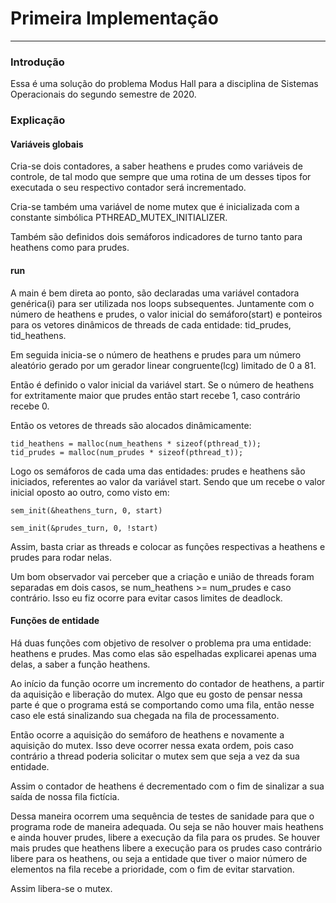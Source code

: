 # Primeira Implementação
------------------------
### Introdução
Essa é uma solução do problema Modus Hall para a disciplina de Sistemas
Operacionais do segundo semestre de 2020.

### Explicação
#### Variáveis globais
Cria-se dois contadores, a saber heathens e prudes como variáveis de controle,
de tal modo que sempre que uma rotina de um desses tipos for executada
o seu respectivo contador será incrementado.

Cria-se também uma variável de nome mutex que é inicializada com a constante
simbólica PTHREAD\_MUTEX\_INITIALIZER.

Também são definidos dois semáforos indicadores de turno tanto para heathens
como para prudes.

#### run
A main é bem direta ao ponto, são declaradas uma variável contadora
genérica(i) para ser utilizada nos loops subsequentes. Juntamente com o número
de heathens e prudes, o valor inicial do semáforo(start) e ponteiros para os
vetores dinâmicos de threads de cada entidade: tid\_prudes,
tid\_heathens.

Em seguida inicia-se o número de heathens e prudes para um número aleatório
gerado por um gerador linear congruente(lcg) limitado de 0 a 81.

Então é definido o valor inicial da variável start. Se o número de heathens
for extritamente maior que prudes então start recebe 1, caso contrário
recebe 0.

Então os vetores de threads são alocados dinâmicamente:
```
tid_heathens = malloc(num_heathens * sizeof(pthread_t));
tid_prudes = malloc(num_prudes * sizeof(pthread_t));
```

Logo os semáforos de cada uma das entidades: prudes e heathens são
iniciados, referentes ao valor da variável start. Sendo que um recebe o valor
inicial oposto ao outro, como visto em:
```
sem_init(&heathens_turn, 0, start)

sem_init(&prudes_turn, 0, !start)
```

Assim, basta criar as threads e colocar as funções respectivas a heathens
e prudes para rodar nelas.

Um bom observador vai perceber que a criação e união de threads foram separadas
em dois casos, se num\_heathens >= num\_prudes e caso contrário. Isso eu fiz
ocorre para evitar casos limites de deadlock.

#### Funções de entidade
Há duas funções com objetivo de resolver o problema pra uma entidade: heathens
e prudes. Mas como elas são espelhadas explicarei apenas uma delas, a saber a
função heathens.

Ao início da função ocorre um incremento do contador de heathens, a partir da
aquisição e liberação do mutex. Algo que eu gosto de pensar nessa parte é
que o programa está se comportando como uma fila, então nesse caso ele está
sinalizando sua chegada na fila de processamento.

Então ocorre a aquisição do semáforo de heathens e novamente a aquisição
do mutex. Isso deve ocorrer nessa exata ordem, pois caso contrário a thread
poderia solicitar o mutex sem que seja a vez da sua entidade.

Assim o contador de heathens é decrementado com o fim de sinalizar a sua saída
de nossa fila fictícia.

Dessa maneira ocorrem uma sequência de testes de sanidade para que o programa
rode de maneira adequada. Ou seja se não houver mais heathens e ainda houver
prudes, libere a execução da fila para os prudes. Se houver mais prudes
que heathens libere a execução para os prudes caso contrário libere para os
heathens, ou seja a entidade que tiver o maior número de elementos na fila
recebe a prioridade, com o fim de evitar starvation.

Assim libera-se o mutex.

